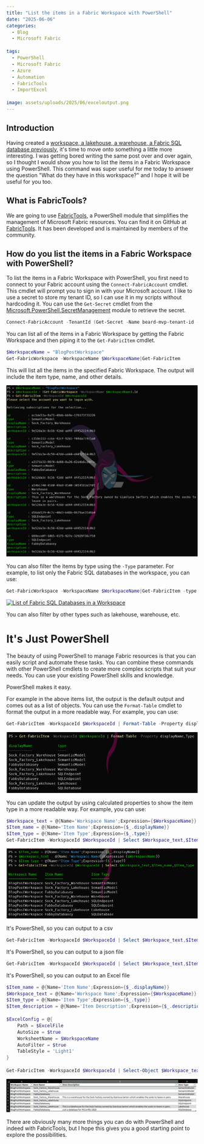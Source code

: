 ```yaml
---
title: "List the items in a Fabric Workspace with PowerShell"
date: "2025-06-06"
categories:
  - Blog
  - Microsoft Fabric

tags:
  - PowerShell
  - Microsoft Fabric
  - Azure
  - Automation
  - FabricTools
  - ImportExcel

image: assets/uploads/2025/06/exceloutput.png
---
```

## Introduction

Having created a [workspace, a lakehouse, a warehouse, a Fabric SQL database previously](https://blog.robsewell.com/categories/microsoft-fabric/), it's time to move onto something a little more interesting. I was getting bored writing the same post over and over again, so I thought I would show you how to list the items in a Fabric Workspace using PowerShell. This command was super useful for me today to answer the question "What do they have in this workspace?" and I hope it will be useful for you too.

## What is FabricTools?
We are going to use [FabricTools](https://www.powershellgallery.com/packages/FabricTools), a PowerShell module that simplifies the management of Microsoft Fabric resources. You can find it on GitHub at [FabricTools](https://github.com/dataplat/FabricTools). It has been developed and is maintained by members of the community.

## How do you list the items in a Fabric Workspace with PowerShell?
To list the items in a Fabric Workspace with PowerShell, you first need to connect to your Fabric account using the `Connect-FabricAccount` cmdlet. This cmdlet will prompt you to sign in with your Microsoft account. I like to use a secret to store my tenant ID, so I can use it in my scripts without hardcoding it. You can use the `Get-Secret` cmdlet from the [Microsoft.PowerShell.SecretManagement](https://learn.microsoft.com/en-us/powershell/module/microsoft.powershell.secretmanagement/) module to retrieve the secret.
```powershell
Connect-FabricAccount -TenantId (Get-Secret -Name beard-mvp-tenant-id -AsPlainText)
```
You can list all of the items in a Fabric Workspace by getting the Fabric Workspace and then piping it to the `Get-FabricItem` cmdlet.

```powershell
$WorkspaceName = "BlogPostWorkspace"
Get-FabricWorkspace -WorkspaceName $WorkspaceName|Get-FabricItem
```
This will list all the items in the specified Fabric Workspace. The output will include the item type, name, and other details.

[![List of items in a Fabric Workspace](../assets/uploads/2025/06/getfabricitems-pwsh.png)](../assets/uploads/2025/06/getfabricitems-pwsh.png)

You can also filter the items by type using the `-Type` parameter. For example, to list only the Fabric SQL databases in the workspace, you can use:

```powershell
Get-FabricWorkspace -WorkspaceName $WorkspaceName|Get-FabricItem -type sqldatabase
```
[![List of Fabric SQL Databases in a Workspace](../assets/uploads/2025/06/getfabricitems-sqldatabase-pwsh.png)](../assets/uploads/2025/06/getfabricitems-sqldatabases-pwsh.png)

You can also filter by other types such as lakehouse, warehouse, etc.

# It's Just PowerShell

The beauty of using PowerShell to manage Fabric resources is that you can easily script and automate these tasks. You can combine these commands with other PowerShell cmdlets to create more complex scripts that suit your needs. You can use your existing PowerShell skills and knowledge.

PowerShell makes it easy.

For example in the above items list, the output is the default output and comes out as a list of objects. You can use the `Format-Table` cmdlet to format the output in a more readable way. For example, you can use:

```powershell
Get-FabricItem -WorkspaceId $WorkspaceId | Format-Table -Property displayName,Type
```
[![Formatted output of Fabric items](../assets/uploads/2025/06/getfabricitems-table-pwsh.png)](../assets/uploads/2025/06/getfabricitems-table-pwsh.png)

You can update the output by using calculated properties to show the item type in a more readable way. For example, you can use:

```powershell
$Workspace_text = @{Name='Workspace Name';Expression={$WorkspaceName}}
$Item_name = @{Name='Item Name';Expression={$_.displayName}}
$Item_type = @{Name='Item Type';Expression={$_.type}}
Get-FabricItem -WorkspaceId $WorkspaceId | Select $Workspace_text,$Item_name,$Item_type
```
[![Formatted output of Fabric items with calculated properties](../assets/uploads/2025/06/getfabricitems-calculated-pwsh.png)](../assets/uploads/2025/06/getfabricitems-calculated-pwsh.png)

It's PowerShell, so you can output to a csv

```powershell
Get-FabricItem -WorkspaceId $WorkspaceId | Select $Workspace_text,$Item_name,$Item_type | Export-Csv -Path "C:\temp\FabricItems.csv" -NoTypeInformation
```
It's PowerShell, so you can output to a json file

```powershell
Get-FabricItem -WorkspaceId $WorkspaceId | Select $Workspace_text,$Item_name,$Item_type | ConvertTo-Json | Out-File -FilePath "C:\temp\FabricItems.json"
```

It's PowerShell, so you can output to an Excel file

```powershell
$Item_name = @{Name='Item Name';Expression={$_.displayName}}
$Workspace_text = @{Name='Workspace Name';Expression={$WorkspaceName}}
$Item_type = @{Name='Item Type';Expression={$_.type}}
$Item_description = @{Name='Item Description';Expression={$_.description}}

$ExcelConfig = @{
    Path = $ExcelFile
    AutoSize = $true
    WorksheetName = $WorkspaceName
    AutoFilter = $true
    TableStyle = 'Light1'
}

Get-FabricItem -WorkspaceId $WorkspaceId | Select-Object $Workspace_text, $Item_name, $Item_description, $Item_type | Export-Excel @ExcelConfig
```

[![Excel](../assets/uploads/2025/06/exceloutput.png)](../assets/uploads/2025/06/exceloutput.png)

There are obviously many more things you can do with PowerShell and indeed with FabricTools, but I hope this gives you a good starting point to explore the possibilities.
